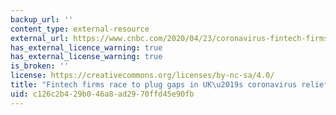 ```yaml
---
backup_url: ''
content_type: external-resource
external_url: https://www.cnbc.com/2020/04/23/coronavirus-fintech-firms-race-to-plug-gaps-in-uk-sme-relief-measures.html
has_external_licence_warning: true
has_external_license_warning: true
is_broken: ''
license: https://creativecommons.org/licenses/by-nc-sa/4.0/
title: "Fintech firms race to plug gaps in UK\u2019s coronavirus relief measures"
uid: c126c2b4-29b0-46a8-ad29-70ffd45e90fb
---
```

